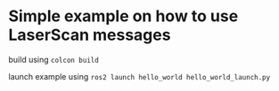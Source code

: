 # Simple example on how to use LaserScan messages

build using `colcon build`

launch example using `ros2 launch hello_world hello_world_launch.py`
